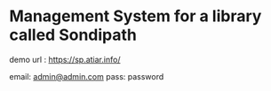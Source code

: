 <h1> Management System for a library called Sondipath </h1>

demo url : https://sp.atiar.info/

email: admin@admin.com
pass: password
